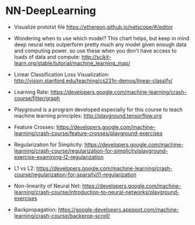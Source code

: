 # NN-DeepLearning

-  Visualize prototxt file https://ethereon.github.io/netscope/#/editor

- Wondering when to use which model? This chart helps, but keep in mind deep neural nets outperform pretty much any model given enough data and computing power. so use these when you don't have access to loads of data and compute: http://scikit-learn.org/stable/tutorial/machine_learning_map/

- Linear Classification Loss Visualization: http://vision.stanford.edu/teaching/cs231n-demos/linear-classify/

- Learning Rate: https://developers.google.com/machine-learning/crash-course/fitter/graph

- Playground is a program developed especially for this course to teach machine learning principles: http://playground.tensorflow.org

- Feature Crosses: https://developers.google.com/machine-learning/crash-course/feature-crosses/playground-exercises

- Regularization for Simplicity: https://developers.google.com/machine-learning/crash-course/regularization-for-simplicity/playground-exercise-examining-l2-regularization

- L1 vs L2: https://developers.google.com/machine-learning/crash-course/regularization-for-sparsity/l1-regularization

- Non-linearity of Neural Net: https://developers.google.com/machine-learning/crash-course/introduction-to-neural-networks/playground-exercises

- Backpropagation: https://google-developers.appspot.com/machine-learning/crash-course/backprop-scroll/